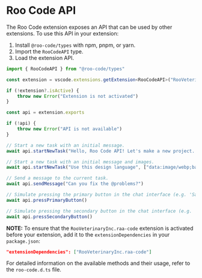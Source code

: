 # Roo Code API

The Roo Code extension exposes an API that can be used by other extensions.
To use this API in your extension:

1. Install `@roo-code/types` with npm, pnpm, or yarn.
2. Import the `RooCodeAPI` type.
3. Load the extension API.

```typescript
import { RooCodeAPI } from "@roo-code/types"

const extension = vscode.extensions.getExtension<RooCodeAPI>("RooVeterinaryInc.raa-code")

if (!extension?.isActive) {
	throw new Error("Extension is not activated")
}

const api = extension.exports

if (!api) {
	throw new Error("API is not available")
}

// Start a new task with an initial message.
await api.startNewTask("Hello, Roo Code API! Let's make a new project...")

// Start a new task with an initial message and images.
await api.startNewTask("Use this design language", ["data:image/webp;base64,..."])

// Send a message to the current task.
await api.sendMessage("Can you fix the @problems?")

// Simulate pressing the primary button in the chat interface (e.g. 'Save' or 'Proceed While Running').
await api.pressPrimaryButton()

// Simulate pressing the secondary button in the chat interface (e.g. 'Reject').
await api.pressSecondaryButton()
```

**NOTE:** To ensure that the `RooVeterinaryInc.raa-code` extension is activated before your extension, add it to the `extensionDependencies` in your `package.json`:

```json
"extensionDependencies": ["RooVeterinaryInc.raa-code"]
```

For detailed information on the available methods and their usage, refer to the `roo-code.d.ts` file.
